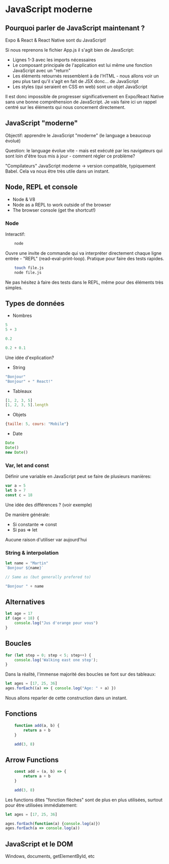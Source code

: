 # JavaScript moderne

## Pourquoi parler de JavaScript maintenant ? 

Expo & React & React Native sont du JavaScript!

Si nous reprenons le fichier App.js il s'agit bien de JavaScript:

- Lignes 1-3 avec les imports nécessaires
- Le composant principale de l'application est lui même une fonction JavaScript avec un "return"
- Les éléments retournés ressemblent à de l'HTML - nous allons voir un peu plus tard qu'il s'agit en fait de JSX donc... de JavaScript
- Les styles (qui seraient en CSS en web) sont un objet JavaScript

Il est donc impossible de progresser significativement en Expo/React Native sans une bonne compréhension de JavaScript. Je vais faire ici un rappel centré sur les éléments qui nous concernent directement.

## JavaScript "moderne"

Objectif: apprendre le JavaScript "moderne" (le language a beaucoup évolué)

Question: le language évolue vite - mais est exécuté par les navigateurs qui sont loin d'être tous mis à jour - comment régler ce problème?

"Compilateurs" JavaScript moderne -> version compatible, typiquement Babel. Cela va nous être très utile dans un instant.

## Node, REPL et console

- Node & V8
- Node as a REPL to work outside of the browser
- The browser console (get the shortcut!)

### Node

Interactif:

```bash
    node
```

Ouvre une invite de commande qui va interpréter directement chaque ligne entrée - "REPL" (read-eval-print-loop). Pratique pour faire des tests rapides.


```bash
    touch file.js
    node file.js
```

Ne pas hésitez à faire des tests dans le REPL, même pour des éléments très simples.

## Types de données

- Nombres

```JavaScript
5
5 + 3

0.2

0.2 + 0.1
```

Une idée d'explication?

- String

```JavaScript
"Bonjour"
"Bonjour" + " React!"
```

- Tableaux

```JavaScript
[1, 2, 3, 5]
[1, 2, 3, 5].length
```

- Objets

```JavaScript
{taille: 5, cours: "Mobile"}
```

- Date

```JavaScript
Date
Date()
new Date()
```

### Var, let and const

Définir une variable en JavaScript peut se faire de plusieurs manières:

```JavaScript
var a = 5
let b = 7
const c = 18
```

Une idée des différences ? (voir exemple)

De manière générale: 

- Si constante => const
- Si pas => let

Aucune raison d'utiliser var aujourd'hui

### String & interpolation

```JavaScript
let name = "Martin"
`Bonjour ${name}`

// Same as (but generally prefered to)

"Bonjour " + name
```

## Alternatives

```JavaScript
let age = 17
if (age < 18) {
    console.log("Jus d'orange pour vous")
}
```

## Boucles

```JavaScript
for (let step = 0; step < 5; step++) {
    console.log('Walking east one step');
}
```

Dans la réalité, l'immense majorité des boucles se font sur des tableaux:

```JavaScript
let ages = [17, 25, 36]
ages.forEach((a) => { console.log("Age: " + a) })
```

Nous allons reparler de cette construction dans un instant.

## Fonctions

```JavaScript
    function add(a, b) {
        return a + b
    }

    add(3, 8)
```

## Arrow Functions

```JavaScript
    const add = (a, b) => {
        return a + b
    }

    add(3, 8)
```

Les functions dites "fonction flèches" sont de plus en plus utilisées, surtout pour être utilisées immédiatement:

```JavaScript
let ages = [17, 25, 36]

ages.forEach(function(a) {console.log(a)}) 
ages.forEach(a => console.log(a)) 
```

## JavaScript et le DOM

Windows, documents, getElementById, etc
